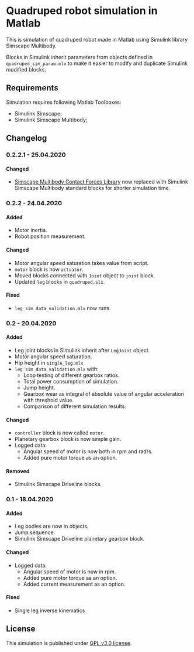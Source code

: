 # Quadruped robot simulation in Matlab

This is simulation of quadruped robot made in Matlab using Simulink library Simscape Multibody.

Blocks in Simulink inherit parameters from objects defined in `quadruped_sim_param.mlx` to make
it easier to modify and duplicate Simulink modified blocks.


## Requirements

Simulation requires following Matlab Toolboxes:
- Simulink Simscape;
- Simulink Simscape Multibody;

## Changelog


### 0.2.2.1 - 25.04.2020
#### Changed
- [Simscape Multibody Contact Forces Library](https://www.mathworks.com/matlabcentral/fileexchange/47417-simscape-multibody-contact-forces-library) now replaced with Simulink Simscape Multibody standard blocks for shorter simulation time.

### 0.2.2 - 24.04.2020
#### Added
- Motor inertia.
- Robot position measurement.

#### Changed
- Motor angular speed saturation takes value from script.
- `motor` block is now `actuator`.
- Moved blocks connected with `Joint` object to `joint` block.
- Updated `leg` blocks in `quadruped.slx`.

#### Fixed
- `leg_sim_data_validation.mlx` now runs.


### 0.2 - 20.04.2020
#### Added
- Leg joint blocks in Simulink inherit after `LegJoint` object.
- Motor angular speed saturation.
- Hip height in `single_leg.mlx`
- `leg_sim_data_validation.mlx` with:
  - Loop testing of different gearbox ratios.
  - Total power consumption of simulation.
  - Jump height.
  - Gearbox wear as integral of absolute value of angular acceleration with threshold value.
  - Comparison of different simulation results.

#### Changed
- `controller` block is now called `motor`.
- Planetary gearbox block is now simple gain.
- Logged data:
  - Angular speed of motor is now both in rpm and rad/s.
  - Added pure motor torque as an option.

#### Removed
- Simulink Simscape Driveline blocks.


### 0.1 - 18.04.2020
#### Added
- Leg bodies are now in objects.
- Jump sequence.
- Simulink Simscape Driveline planetary gearbox block.

#### Changed
- Logged data:
  - Angular speed of motor is now in rpm.
  - Added pure motor torque as an option.
  - Added current measurement as an option.
#### Fixed
- Single leg inverse kinematics


## License

This simulation is published under [GPL v3.0 license](https://github.com/Kotochleb/Quadruped-simulation/blob/master/LICENSE).
